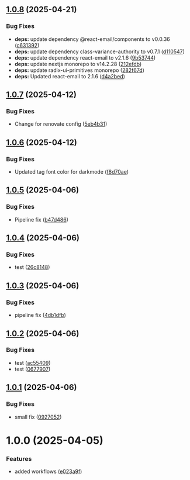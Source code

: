 ## [1.0.8](https://github.com/LucEast/portfolio/compare/v1.0.7...v1.0.8) (2025-04-21)


### Bug Fixes

* **deps:** update dependency @react-email/components to v0.0.36 ([c631392](https://github.com/LucEast/portfolio/commit/c6313921e831f744c4c847537a889958a15fd249))
* **deps:** update dependency class-variance-authority to v0.7.1 ([d110547](https://github.com/LucEast/portfolio/commit/d110547f12898400db34f480954f19d33488fcd4))
* **deps:** update dependency react-email to v2.1.6 ([9b53744](https://github.com/LucEast/portfolio/commit/9b5374442b7c851948399f68b9fb27f244f76ab0))
* **deps:** update nextjs monorepo to v14.2.28 ([212efdb](https://github.com/LucEast/portfolio/commit/212efdbeb1591d07dc7dc5a3f8aee84ca2d754fc))
* **deps:** update radix-ui-primitives monorepo ([282f67d](https://github.com/LucEast/portfolio/commit/282f67d85a1e87c85ed141929ac15bffdefaa283))
* **deps:** Updated react-email to 2.1.6 ([d4a2bed](https://github.com/LucEast/portfolio/commit/d4a2bed8a240aef4fd6d393619c67a9239a83ae6))

## [1.0.7](https://github.com/LucEast/portfolio/compare/v1.0.6...v1.0.7) (2025-04-12)


### Bug Fixes

* Change for renovate config ([5eb4b31](https://github.com/LucEast/portfolio/commit/5eb4b31b01092f258df69b929325a1f61fc146b6))

## [1.0.6](https://github.com/LucEast/portfolio/compare/v1.0.5...v1.0.6) (2025-04-12)


### Bug Fixes

* Updated tag font color for darkmode ([f8d70ae](https://github.com/LucEast/portfolio/commit/f8d70ae79302970c174b433884cd653bff3b0c74))

## [1.0.5](https://github.com/LucEast/portfolio/compare/v1.0.4...v1.0.5) (2025-04-06)


### Bug Fixes

* Pipeline fix ([b47d486](https://github.com/LucEast/portfolio/commit/b47d486e8cc6e3c0e21eeca8ddbbd16d1fa403a6))

## [1.0.4](https://github.com/LucEast/portfolio/compare/v1.0.3...v1.0.4) (2025-04-06)


### Bug Fixes

* test ([26c8148](https://github.com/LucEast/portfolio/commit/26c81488ac4bd2b3b4772e9c3ae2dec299b0ddee))

## [1.0.3](https://github.com/LucEast/portfolio/compare/v1.0.2...v1.0.3) (2025-04-06)


### Bug Fixes

* pipeline fix ([4db1dfb](https://github.com/LucEast/portfolio/commit/4db1dfb0f27aff49dfc87a27a55cfadcf582f0f2))

## [1.0.2](https://github.com/LucEast/portfolio/compare/v1.0.1...v1.0.2) (2025-04-06)


### Bug Fixes

* test ([ac55409](https://github.com/LucEast/portfolio/commit/ac55409ae864aeef95ae22a3a4c1f8e8cbdb4f2a))
* test ([0677907](https://github.com/LucEast/portfolio/commit/0677907570944f5189737d7b8a686e594b586eb4))

## [1.0.1](https://github.com/LucEast/portfolio/compare/v1.0.0...v1.0.1) (2025-04-06)


### Bug Fixes

* small fix ([0927052](https://github.com/LucEast/portfolio/commit/09270524bcdb2c0ea90acad10874c9313405b198))

# 1.0.0 (2025-04-05)


### Features

* added workflows ([e023a9f](https://github.com/LucEast/portfolio/commit/e023a9f5e5b0d9392eaf10c155d79c3d479a2411))
